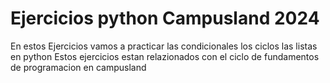 # Ejercicios python Campusland 2024

En estos Ejercicios vamos a practicar las condicionales los ciclos las listas en python
Estos ejercicios estan relazionados con el ciclo de fundamentos de programacion en campusland

